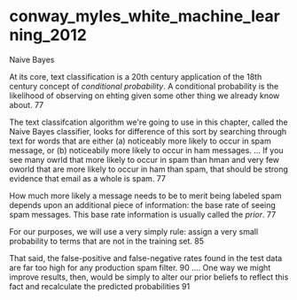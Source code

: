 # conway_myles_white_machine_learning_2012

Naive Bayes

At its core, text classification is a 20th century application of the 18th century concept of _conditional probability_. A conditional probability is the likelihood of observing on ehting given some other thing we already know about. 77

The text classifcation algorithm we're going to use in this chapter, called the Naive Bayes classifier, looks for difference of this sort by searching through text for words that are either (a) noticeably more likely to occur in spam message, or (b) noticeabily more likely to occur in ham messages. ... If you see many owrld that more likely to occur in spam than hman and very few oworld that are more likely to occur in ham than spam, that should be strong evidence that email as a whole is spam. 77

How much more likely a message needs to be to merit being labeled spam depends upon an additional piece of information: the base rate of seeing spam messages.  This base rate information is usually called the _prior_. 77

For our purposes, we will use a very simply rule: assign a very small probability to terms that are not in the training set. 85

That said, the false-positive and false-negative rates found in the test data are far too high for any production spam filter. 90 ....  One way we might improve results, then, would be simply to alter our prior beliefs to reflect this fact and recalculate the predicted probabilities 91